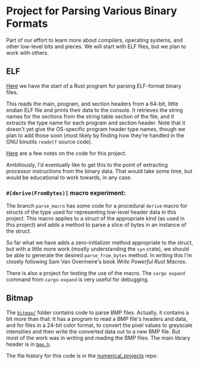 # Project for Parsing Various Binary Formats

Part of our effort to learn more about compilers, operating systems,
and other low-level bits and pieces.
We will start with ELF files, but we plan to work with others.

## ELF

[Here](elf/src/main.rs) we have the start of a Rust program for parsing
ELF-format binary files.

This reads the main, program, and section headers from a 64-bit, little
endian ELF file and prints their data to the console. It retrieves the
string names for the sections from the string table section of the file,
and it extracts the type name for each program and section header. Note
that it doesn't yet give the OS-specific program header type names,
though we plan to add those soon (most likely by finding how they're
handled in the GNU binutils `readelf` source code).

[Here](./elf/src/README.md) are a few notes
on the code for this project.

Ambitiously, I'd eventually like to get this to the point of extracting
processor instructions from the binary data. That would take
some time, but would be educational to work towards, in any case.

### `#[derive(FromBytes)]` macro experiment:

The branch `parse_macro` has some code for a procedural `derive` macro
for structs of the type used for representing low-level header data in this project.
This macro applies to a struct of the appropriate kind (as used in this
project) and adds a method to parse a slice of bytes in an instance of
the struct.

So far what we have adds a zero-initializer method appropriate
to the struct, but with a little more work (mostly understanding the `syn`
crate), we should be able to generate the desired `parse_from_bytes` method.
In writing this I'm closely following Sam Van Overmeire's book _Write Powerful
Rust Macros_.

There is also a project for testing the use of the macro. The `cargo expand`
command from `cargo-expand` is very useful for debugging.

## Bitmap

The [`bitmap/`](bitmap/) folder contains code to parse BMP files. Actually,
it contains a bit more than that: It has a program to read a BMP file's
headers and data, and for files in a 24-bit color format, to convert
the pixel values to greyscale intensities and then write the converted
data out to a new BMP file. But most of the work was in writing and reading
the BMP files. The main library header is in [`bmp.h`](bitmap/bmp.h).

The file history for this code is in the
[numerical_projects](https://github.com/seansovine/numerical_projects) repo.
